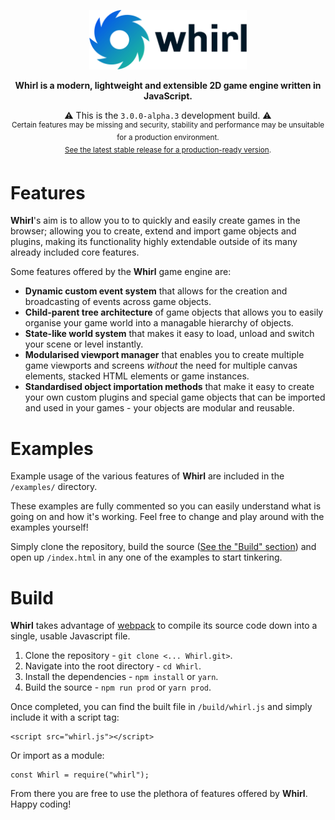 <p align="center"><img src="./doc/logo/logo_text.png" alt="Whirl Logo" width="50%" /></p>

<p align="center"><b>Whirl is a modern, lightweight and extensible 2D game engine written in JavaScript.</b></p>

<p align="center">⚠️ This is the <code>3.0.0-alpha.3</code> development build. ⚠️<br><sup>Certain features may be missing and security, stability and performance may be unsuitable for a production environment.<br><a href="https://github.com/MatthewWid/Whirl/tree/stable">See the latest stable release for a production-ready version</a>.</sup></p>

# Features

**Whirl**'s aim is to allow you to to quickly and easily create games in the browser; allowing you to create, extend and import game objects and plugins, making its functionality highly extendable outside of its many already included core features.

Some features offered by the **Whirl** game engine are:

- **Dynamic custom event system** that allows for the creation and broadcasting of events across game objects.
- **Child-parent tree architecture** of game objects that allows you to easily organise your game world into a managable hierarchy of objects.
- **State-like world system** that makes it easy to load, unload and switch your scene or level instantly.
- **Modularised viewport manager** that enables you to create multiple game viewports and screens _without_ the need for multiple canvas elements, stacked HTML elements or game instances.
- **Standardised object importation methods** that make it easy to create your own custom plugins and special game objects that can be imported and used in your games - your objects are modular and reusable.

# Examples

Example usage of the various features of **Whirl** are included in the `/examples/` directory.

These examples are fully commented so you can easily understand what is going on and how it's working. Feel free to change and play around with the examples yourself!

Simply clone the repository, build the source ([See the "Build" section](#build)) and open up `/index.html` in any one of the examples to start tinkering.

# Build

**Whirl** takes advantage of [webpack](https://webpack.js.org/) to compile its source code down into a single, usable Javascript file.

1. Clone the repository - `git clone <... Whirl.git>`.
2. Navigate into the root directory - `cd Whirl`.
3. Install the dependencies - `npm install` or `yarn`.
4. Build the source - `npm run prod` or `yarn prod`.

Once completed, you can find the built file in `/build/whirl.js` and simply include it with a script tag:

    <script src="whirl.js"></script>

Or import as a module:

    const Whirl = require("whirl");

From there you are free to use the plethora of features offered by **Whirl**. Happy coding!
